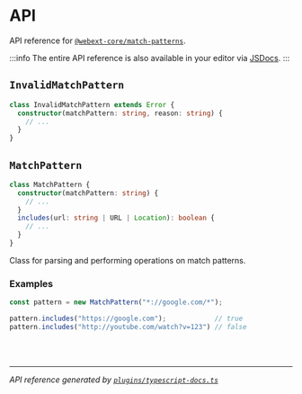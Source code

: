 <!-- GENERATED FILE, DO NOT EDIT -->

# API

API reference for [`@webext-core/match-patterns`](/guide/match-patterns/).

:::info
The entire API reference is also available in your editor via [JSDocs](https://jsdoc.app/).
:::

## `InvalidMatchPattern`

```ts
class InvalidMatchPattern extends Error {
  constructor(matchPattern: string, reason: string) {
    // ...
  }
}
```

## `MatchPattern`

```ts
class MatchPattern {
  constructor(matchPattern: string) {
    // ...
  }
  includes(url: string | URL | Location): boolean {
    // ...
  }
}
```

Class for parsing and performing operations on match patterns.

### Examples

```ts
const pattern = new MatchPattern("*://google.com/*");

pattern.includes("https://google.com");            // true
pattern.includes("http://youtube.com/watch?v=123") // false
```

<br/><br/>

---

_API reference generated by [`plugins/typescript-docs.ts`](https://github.com/aklinker1/webext-core/blob/main/docs/.vitepress/plugins/typescript-docs.ts)_